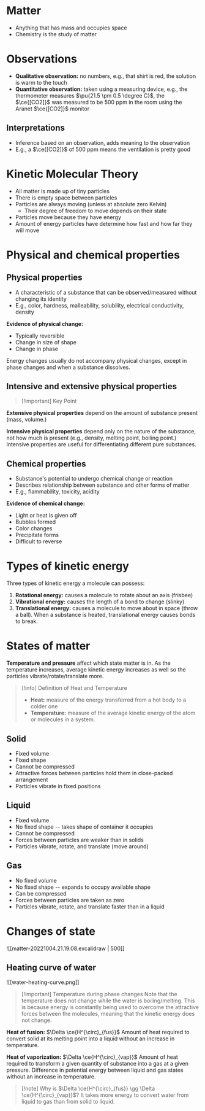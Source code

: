 # Matter

- Anything that has mass and occupies space
- Chemistry is the study of matter

# Observations

- **Qualitative observation:** no numbers, e.g., that shirt is red, the solution is warm to the touch
- **Quantitative observation:** taken using a measuring device, e.g., the thermometer measures $\pu{21.5 \pm 0.5 \degree C}$, the $\ce{[CO2]}$ was measured to be 500 ppm in the room using the Aranet $\ce{[CO2]}$ monitor

## Interpretations 

- Inference based on an observation, adds meaning to the observation
- E.g., a $\ce{[CO2]}$ of 500 ppm means the ventilation is pretty good

# Kinetic Molecular Theory

- All matter is made up of tiny particles
- There is empty space between particles
- Particles are always moving (unless at absolute zero Kelvin)
	- Their degree of freedom to move depends on their state
- Particles move because they have energy
- Amount of energy particles have determine how fast and how far they will move

# Physical and chemical properties

## Physical properties

- A characteristic of a substance that can be observed/measured without changing its identity
- E.g., color, hardness, malleability, solubility, electrical conductivity, density

**Evidence of physical change:**
- Typically reversible
- Change in size of shape
- Change in phase

Energy changes usually do not accompany physical changes, except in phase changes and when a substance dissolves.

## Intensive and extensive physical properties

> [!important] Key Point

**Extensive physical properties** depend on the amount of substance present (mass, volume.)

**Intensive physical properties** depend only on the nature of the substance, not how much is present (e.g., density, melting point, boiling point.) Intensive properties are useful for differentiating different pure substances.

## Chemical properties

- Substance's potential to undergo chemical change or reaction
- Describes relationship between substance and other forms of matter
- E.g., flammability, toxicity, acidity

**Evidence of chemical change:**
- Light or heat is given off
- Bubbles formed
- Color changes
- Precipitate forms
- Difficult to reverse

# Types of kinetic energy

Three types of kinetic energy a molecule can possess:
1. **Rotational energy:** causes a molecule to rotate about an axis (frisbee)
2. **Vibrational energy:** causes the length of a bond to change (slinky)
3. **Translational energy:** causes a molecule to move about in space (throw a ball). When a substance is heated, translational energy causes bonds to break.

# States of matter

**Temperature and pressure** affect which state matter is in. As the temperature increases, average kinetic energy increases as well so the particles vibrate/rotate/translate more.

> [!info] Definition of Heat and Temperature
> - **Heat:** measure of the energy transferred from a hot body to a colder one
> - **Temperature:** measure of the average kinetic energy of the atom or molecules in a system.

## Solid

- Fixed volume
- Fixed shape
- Cannot be compressed
- Attractive forces between particles hold them in close-packed arrangement
- Particles vibrate in fixed positions

## Liquid

- Fixed volume
- No fixed shape -- takes shape of container it occupies
- Cannot be compressed
- Forces between particles are weaker than in solids
- Particles vibrate, rotate, and translate (move around)

## Gas

- No fixed volume
- No fixed shape -- expands to occupy available shape
- Can be compressed
- Forces between particles are taken as zero
- Particles vibrate, rotate, and translate faster than in a liquid

# Changes of state

![[matter-20221004.21.19.08.excalidraw | 500]]

## Heating curve of water

![[water-heating-curve.png]]

> [!important] Temperature during phase changes
> Note that the temperature does not change while the water is boiling/melting. This is because energy is constantly being used to overcome the attractive forces between the molecules, meaning that the kinetic energy does not change.

**Heat of fusion:** $\Delta \ce{H^{\circ}_{fus}}$ Amount of heat required to convert solid at its melting point into a liquid without an increase in temperature.

**Heat of vaporization:** $\Delta \ce{H^{\circ}_{vap}}$ Amount of heat required to transform a given quantity of substance into a gas at a given pressure. Difference in potential energy between liquid and gas states without an increase in temperature.

> [!note] Why is $\Delta \ce{H^{\circ}_{fus}} \gg \Delta \ce{H^{\circ}_{vap}}$?
> It takes more energy to convert water from liquid to gas than from solid to liquid.
